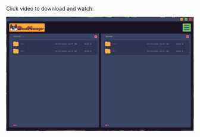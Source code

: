 Click video to download and watch:

[![Watch the video](https://raw.githubusercontent.com/DianaCristescu/CloudManager/main/showcase/CloudManager_showcase_thumbnail.png)](https://raw.githubusercontent.com/DianaCristescu/CloudManager/main/showcase/CloudManager_showcase.mp4)